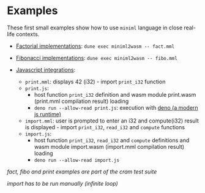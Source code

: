# Examples

These first small examples show how to use `miniml` language in close real-life contexts.

- [Factorial implementations](https://en.wikipedia.org/wiki/Factorial): `dune exec miniml2wasm -- fact.mml`

- [Fibonacci implementations](https://en.wikipedia.org/wiki/Fibonacci_sequence): `dune exec miniml2wasm -- fibo.mml`

- [Javascript integrations](https://developer.mozilla.org/en-US/docs/WebAssembly/Using_the_JavaScript_API):
  - `print.mml`: displays 42 (i32) - import `print_i32` function
  - `print.js`:
    - host function `print_i32` definition and wasm module print.wasm (print.mml compilation result) loading
    - `deno run --allow-read print.js`: execution with [deno (a modern js runtime)](https://deno.com)
  - `import.mml`: user is prompted to enter an i32 and compute(i32) result is displayed - import `print_i32`, `read_i32` and `compute` functions
  - `import.js`:
    - host function `print_i32`, `read_i32` and `compute` definitions and wasm module import.wasm (import.mml compilation result) loading
    - `deno run --allow-read import.js`

*fact, fibo and print examples are part of the cram test suite*

*import has to be run manually (infinite loop)*
